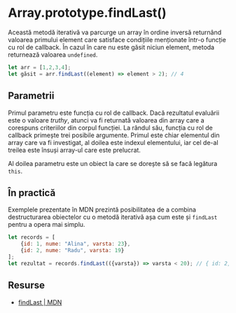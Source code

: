 # Array.prototype.findLast()

Această metodă iterativă va parcurge un array în ordine inversă returnând valoarea primului element care satisface condițiile menționate într-o funcție cu rol de callback. În cazul în care nu este găsit niciun element, metoda returnează valoarea `undefined`.

```javascript
let arr = [1,2,3,4];
let găsit = arr.findLast((element) => element > 2); // 4
```

## Parametrii

Primul parametru este funcția cu rol de callback. Dacă rezultatul evaluării este o valoare *truthy*, atunci va fi returnată valoarea din array care a corespuns criteriilor din corpul funcției. La rândul său, funcția cu rol de callback primește trei posibile argumente. Primul este chiar elementul din array care va fi investigat, al doilea este indexul elementului, iar cel de-al treilea este însuși array-ul care este prelucrat.

Al doilea parametru este un obiect la care se dorește să se facă legătura `this`.

## În practică

Exemplele prezentate în MDN prezintă posibilitatea de a combina destructurarea obiectelor cu o metodă iterativă așa cum este și `findLast` pentru a opera mai simplu.

```javascript
let records = [
    {id: 1, nume: "Alina", varsta: 23},
    {id: 2, nume: "Radu", varsta: 19}
];
let rezultat = records.findLast(({varsta}) => varsta < 20); // { id: 2, nume: 'Radu', varsta: 19 }
```

## Resurse

- [findLast | MDN](https://developer.mozilla.org/en-US/docs/Web/JavaScript/Reference/Global_Objects/Array/findLast)